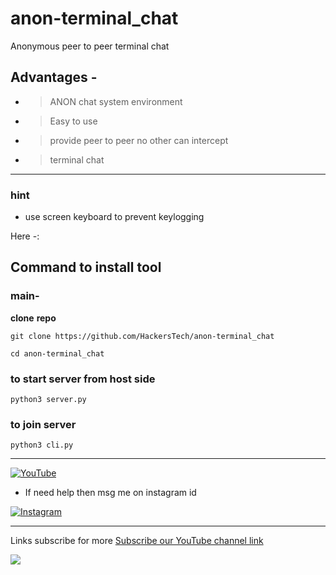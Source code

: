# anon-terminal_chat
Anonymous peer to peer  terminal chat

## Advantages -
- >ANON chat system environment
- >Easy to use
- >provide peer to peer no other can intercept
- >terminal chat
---


### hint
-  use screen keyboard to prevent keylogging


Here -:
## Command to install tool




### main-

**clone** **repo**


```
git clone https://github.com/HackersTech/anon-terminal_chat

cd anon-terminal_chat
```
### to start server from host side

 ```
python3 server.py
```

### to join server
```
python3 cli.py
```
---
<a href="https://www.youtube.com/channel/UCPrDMeLw78mVPUjB1YlCsVw"><img title="YouTube" src="https://img.shields.io/badge/YouTube-Hackers Tech-blue?style=for-the-badge&logo=Youtube"></a>

- If need help then msg me on instagram id

[![Instagram](https://img.shields.io/badge/INSTAGRAM-ForHelp-green?style=for-the-badge&logo=instagram)](
https://instagram.com/hackers__tech?utm_medium=copy_link)



---
Links subscribe for more
[Subscribe our YouTube channel link](https://www.youtube.com/channel/UCPrDMeLw78mVPUjB1YlCsVw)




![](https://www.codewars.com/users/Hackers%20Tech/badges/large)

